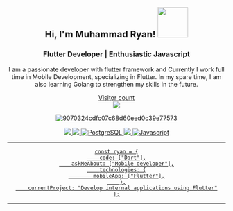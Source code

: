 <body> 
<center>
<h2>Hi, I'm Muhammad Ryan! <img src="https://media.giphy.com/media/gmmdtnbcRdDMs/giphy.gif" width="70"></h2>
<h3 align="center">Flutter Developer | Enthusiastic Javascript </h3>
<p>I am a passionate developer with flutter framework and Currently I work full time in Mobile Development, specializing in Flutter. In my spare time, I am also learning Golang to strengthen my skills in the future.</p>
</p>
  <p align="center">
  <a href="https://github.com/Ryanprw">
    <p align="center"> 
  Visitor count<br>
  <img src="https://profile-counter.glitch.me/Ryanprw/count.svg" />
      
![9070324cdfc07c68d60eed0c39e77573](https://github.com/user-attachments/assets/b9f80402-f9cd-410c-b70f-2b24e4a8f418)




<div align="center">
  <img src="https://img.shields.io/badge/Flutter%20-%231DA1F2.svg?&style=for-the-badge&logo=flutter&logoColor=white"/> <img src="https://img.shields.io/badge/FastAPI-005571?style=for-the-badge&logo=fastapi"/>
  <img src="https://img.shields.io/badge/PostgreSQL-%231DA1F2?style=for-the-badge&logo=PostgreSQL&logoColor=white" alt="PostgreSQL" />
  <img src="https://img.shields.io/badge/dart-%230175C2.svg?style=for-the-badge&logo=dart&logoColor=white"/>
  <img src="https://img.shields.io/badge/Javascript-FCC624?style=for-the-badge&logo=javascript&logoColor=black" alt="Javascript" />
<br>
</div>

---

  
  

  
<!-- Proudly created with GPRM ( https://gprm.itsvg.in ) -->



```
const ryan = {
    code: ["Dart"],
    askMeAbout: ["Mobile developer"],
    technologies: {
        mobileApp: ["Flutter"],
    },
    currentProject: "Develop internal applications using Flutter"
};
```
---

</body>


   
